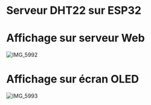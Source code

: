 # Serveur DHT22 sur ESP32

# Affichage sur serveur Web
![IMG_5992](https://github.com/alexisfgit/DHT22/assets/47323837/ef16c958-61a6-46d8-aa5f-45b0c832a361)

# Affichage sur écran OLED
![IMG_5993](https://github.com/alexisfgit/DHT22/assets/47323837/105bd76d-1a8c-474c-a722-62693a01135e)
